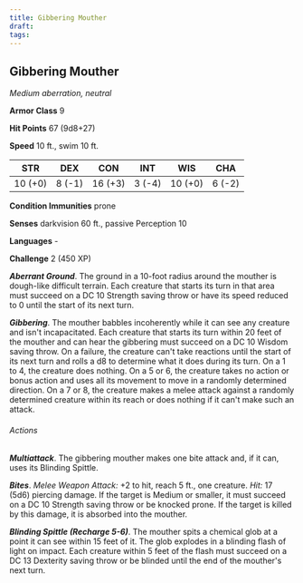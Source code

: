 ```yaml
---
title: Gibbering Mouther
draft: 
tags:
---
```


## Gibbering Mouther

*Medium aberration, neutral*

**Armor Class** 9

**Hit Points** 67 (9d8+27)

**Speed** 10 ft., swim 10 ft.

| STR     | DEX    | CON     | INT    | WIS     | CHA    |
|---------|--------|---------|--------|---------|--------|
| 10 (+0) | 8 (-1) | 16 (+3) | 3 (-4) | 10 (+0) | 6 (-2) |

**Condition Immunities** prone

**Senses** darkvision 60 ft., passive Perception 10

**Languages** -

**Challenge** 2 (450 XP)

***Aberrant Ground***. The ground in a 10-foot radius around the mouther is dough-like difficult terrain. Each creature that starts its turn in that area must succeed on a DC 10 Strength saving throw or have its speed reduced to 0 until the start of its next turn.

***Gibbering***. The mouther babbles incoherently while it can see any creature and isn't incapacitated. Each creature that starts its turn within 20 feet of the mouther and can hear the gibbering must succeed on a DC 10 Wisdom saving throw. On a failure, the creature can't take reactions until the start of its next turn and rolls a d8 to determine what it does during its turn. On a 1 to 4, the creature does nothing. On a 5 or 6, the creature takes no action or bonus action and uses all its movement to move in a randomly determined direction. On a 7 or 8, the creature makes a melee attack against a randomly determined creature within its reach or does nothing if it can't make such an attack.

###### Actions

***Multiattack***. The gibbering mouther makes one bite attack and, if it can, uses its Blinding Spittle.

***Bites***. *Melee Weapon Attack:* +2 to hit, reach 5 ft., one creature. *Hit:* 17 (5d6) piercing damage. If the target is Medium or smaller, it must succeed on a DC 10 Strength saving throw or be knocked prone. If the target is killed by this damage, it is absorbed into the mouther.

***Blinding Spittle (Recharge 5-6)***. The mouther spits a chemical glob at a point it can see within 15 feet of it. The glob explodes in a blinding flash of light on impact. Each creature within 5 feet of the flash must succeed on a DC 13 Dexterity saving throw or be blinded until the end of the mouther's next turn.